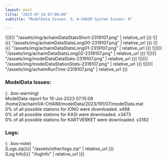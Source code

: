 ```yaml
---
layout: post
title: "2023-07-10 07:00:00"
subtitle: "ModelData Issues: 3; A-CHAIM System Issues: 0"

---
```


![]({{ "/assets/img/achaimDataStatsShort-2319107.png" | relative_url }})
![]({{ "/assets/img/achaimDataStatsLong00-2319107.png" | relative_url }})
![]({{ "/assets/img/achaimDataStatsLong01-2319107.png" | relative_url }})
![]({{ "/assets/img/achaimDataStatsLong02-2319107.png" | relative_url }})
![]({{ "/assets/img/modelDataDataStats-2319107.png" | relative_url }})
![]({{ "/assets/img/modelDataStationStats-2319107.png" | relative_url }})
![]({{ "/assets/img/achaimRunTime-2319107.png" | relative_url }})


### ModelData Issues:  
  
{: .box-warning}  
 ModelData report for 10-Jul-2023 07:15:08   
 /home2/achaim1/A-CHAIM/modelData/2023/191/07/modelData.mat   
 0% of all possible stations for IONO were downloaded. x468   
 0% of all possible stations for KASI were downloaded. x3473   
 0% of all possible stations for KARTVERKET were downloaded. x3182   
  


### Logs:  
  
{: .box-note}  
[Logs.zip]({{ "/assets/other/logs.zip" | relative_url }})  
[Log Info]({{ "/logInfo" | relative_url }})  
